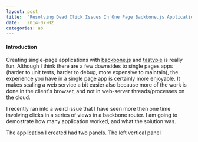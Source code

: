 ```yaml
---
layout: post
title:  "Resolving Dead Click Issues In One Page Backbone.js Applications"
date:   2014-07-02
categories: ab
---
```


#### Introduction

Creating single-page applications with [backbone.js]() and [tastypie]() is really fun. Although I think there are a few downsides to single pages apps (harder to unit tests, harder to debug, more expensive to maintain), the experience you have in a single page app is certainly more enjoyable. It makes scaling a web service a bit easier also because more of the work is done in the client's browser, and not in web-server threads/processes on the cloud.

I recently ran into a weird issue that I have seen more then one time involving clicks in a series of views in a backbone
router. I am going to demostrate how many application worked, and what the solution was. 

The application I created had two panels. The left vertical panel